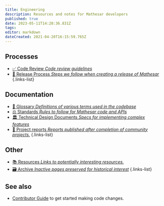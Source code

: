 ```yaml
---
title: Engineering
description: Resources and notes for Mathesar developers
published: true
date: 2023-05-11T14:28:36.831Z
tags: 
editor: markdown
dateCreated: 2021-04-20T16:15:59.765Z
---
```


## Processes
- [:white_check_mark: Code Review *Code review guidelines*](/engineering/code-review)
- [:rocket: Release Process *Steps we follow when creating a release of Mathesar*](/engineering/release-process)
{.links-list}

## Documentation
- [:blue_book: Glossary *Definitions of various terms used in the codebase*](/en/engineering/glossary)
- [:balance_scale: Standards *Rules to follow for Mathesar code and APIs*](/en/engineering/standards)
- [:classical_building: Technical Design Documents *Specs for implementing complex features*](/en/engineering/specs)
- [:scroll: Project reports *Reports published after completion of community projects.*](/engineering/reports)
{.links-list}

## Other
- [:books: Resources *Links to potentially interesting resources.*](/engineering/resources)
- [:card_file_box: Archive *Inactive pages preserved for historical interest*](/en/engineering/archive)
{.links-list}

## See also

- [Contributor Guide](https://github.com/centerofci/mathesar/blob/develop/CONTRIBUTING.md) to get started making code changes.
